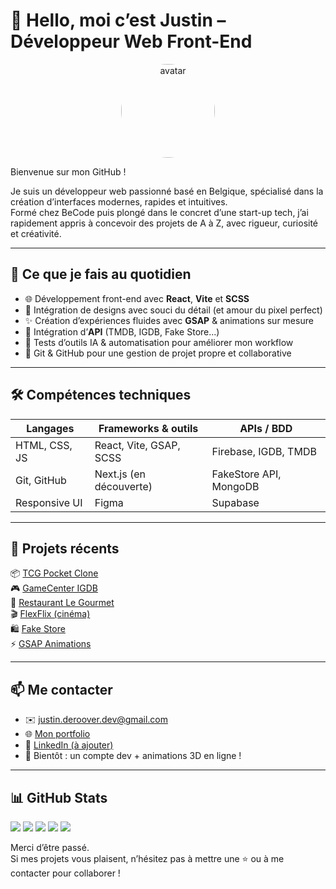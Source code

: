 # 👋 Hello, moi c’est Justin – Développeur Web Front-End

<p align="center">
  <img src="https://github.com/JustinDR96.png" width="150" alt="avatar" style="border-radius: 50%" />
</p>

Bienvenue sur mon GitHub !

Je suis un développeur web passionné basé en Belgique, spécialisé dans la création d’interfaces modernes, rapides et intuitives.  
Formé chez BeCode puis plongé dans le concret d’une start-up tech, j’ai rapidement appris à concevoir des projets de A à Z, avec rigueur, curiosité et créativité.

---

## 🚀 Ce que je fais au quotidien

- 🌐 Développement front-end avec **React**, **Vite** et **SCSS**
- 🎨 Intégration de designs avec souci du détail (et amour du pixel perfect)
- ✨ Création d’expériences fluides avec **GSAP** & animations sur mesure
- 🔌 Intégration d’**API** (TMDB, IGDB, Fake Store...)
- 🧠 Tests d’outils IA & automatisation pour améliorer mon workflow
- 🔄 Git & GitHub pour une gestion de projet propre et collaborative

---

## 🛠️ Compétences techniques

| Langages        | Frameworks & outils      | APIs / BDD             |
|-----------------|--------------------------|------------------------|
| HTML, CSS, JS   | React, Vite, GSAP, SCSS  | Firebase, IGDB, TMDB   |
| Git, GitHub     | Next.js (en découverte)  | FakeStore API, MongoDB |
| Responsive UI   | Figma                    | Supabase               |

---

## 🧰 Projets récents

📦 [TCG Pocket Clone](https://tcg-clone.vercel.app/)  
🎮 [GameCenter IGDB](https://gamecenter96.vercel.app/)  
🍣 [Restaurant Le Gourmet](https://le-gourmet.vercel.app/)  
🎬 [FlexFlix (cinéma)](https://plex-clone-iota.vercel.app/)  
🛍️ [Fake Store](https://e-shop-one-kappa.vercel.app/)  
⚡ [GSAP Animations](https://gsap-react-eta.vercel.app/)

---

## 📫 Me contacter

- ✉️ justin.deroover.dev@gmail.com  
- 🌐 [Mon portfolio](https://justinderoover.com)  
- 💼 [LinkedIn (à ajouter)](https://linkedin.com/in/...)  
- 🎨 Bientôt : un compte dev + animations 3D en ligne !

---

## 📊 GitHub Stats

![](https://github-profile-summary-cards.vercel.app/api/cards/profile-details?username=JustinDR96&theme=tokyonight)
![](https://github-profile-summary-cards.vercel.app/api/cards/repos-per-language?username=JustinDR96&theme=tokyonight)
![](https://github-profile-summary-cards.vercel.app/api/cards/most-commit-language?username=JustinDR96&theme=tokyonight)
![](https://github-profile-summary-cards.vercel.app/api/cards/stats?username=JustinDR96&theme=tokyonight)
![](https://github-profile-summary-cards.vercel.app/api/cards/productive-time?username=JustinDR96&theme=tokyonight&utcOffset=1)


Merci d’être passé.  
Si mes projets vous plaisent, n’hésitez pas à mettre une ⭐ ou à me contacter pour collaborer !

